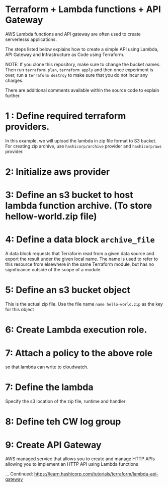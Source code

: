 # Terraform + Lambda functions + API Gateway

AWS Lambda functions and API gateway are often used to create serverlesss
applications.

The steps listed below explains how to create a simple API using Lambda, API Gateway and Infrastructure as Code using Terraform.

NOTE: If you clone this repository, make sure to change the bucket names. Then run `terraform plan`, `terraform apply` and then once experiment is over, run a `terraform destroy` to make sure that you do not incur any charges.

There are additional comments available within the source code to explain further.

# 1 : Define required terraform providers.

In this example, we will upload the lambda in zip file format to S3 bucket. For creating zip archive, use `hashicorp/archive` provider and `hashicorp/aws` provider.

# 2: Initialize aws provider

# 3: Define an s3 bucket to host lambda function archive. (To store hellow-world.zip file)

# 4: Define a data block `archive_file`

A data block requests that Terraform read from a given data source and export the result under the given local name. The name is used to refer to this resource from elsewhere in the same Terraform module, but has no significance outside of the scope of a module.

# 5: Define an s3 bucket object

This is the actual zip file. Use the file name `name hello-world.zip` as the key for this object

# 6: Create Lambda execution role.

# 7: Attach a policy to the above role

so that lambda can write to cloudwatch.

# 7: Define the lambda

Specify the s3 location of the zip file, runtime and handler

# 8: Define teh CW log group

# 9: Create API Gateway

AWS managed service that allows you to create and manage HTTP APIs allowing you to implement an HTTP API using Lambda functions

... Continued: https://learn.hashicorp.com/tutorials/terraform/lambda-api-gateway

